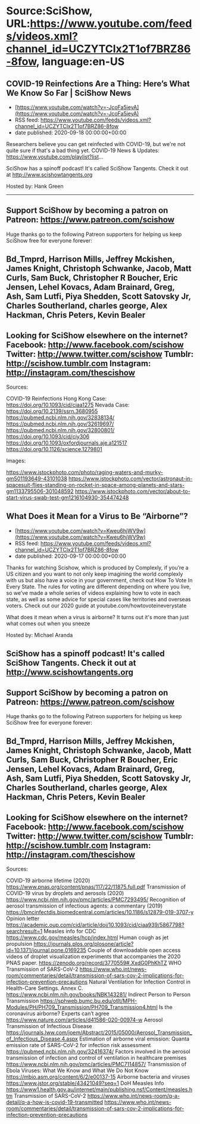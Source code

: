 # Source:SciShow, URL:https://www.youtube.com/feeds/videos.xml?channel_id=UCZYTClx2T1of7BRZ86-8fow, language:en-US

## COVID-19 Reinfections Are a Thing: Here’s What We Know So Far | SciShow News
 - [https://www.youtube.com/watch?v=-JcoFa5ieyA](https://www.youtube.com/watch?v=-JcoFa5ieyA)
 - RSS feed: https://www.youtube.com/feeds/videos.xml?channel_id=UCZYTClx2T1of7BRZ86-8fow
 - date published: 2020-09-18 00:00:00+00:00

Researchers believe you can get reinfected with COVID-19, but we're not quite sure if that's a bad thing yet.
COVID-19 News & Updates: https://www.youtube.com/playlist?list...

SciShow has a spinoff podcast! It's called SciShow Tangents. Check it out at http://www.scishowtangents.org

Hosted by: Hank Green

----------
Support SciShow by becoming a patron on Patreon: https://www.patreon.com/scishow
----------
Huge thanks go to the following Patreon supporters for helping us keep SciShow free for everyone forever:

Bd_Tmprd, Harrison Mills, Jeffrey Mckishen, James Knight, Christoph Schwanke, Jacob, Matt Curls, Sam Buck, Christopher R Boucher, Eric Jensen, Lehel Kovacs, Adam Brainard, Greg, Ash, Sam Lutfi, Piya Shedden, Scott Satovsky Jr, Charles Southerland, charles george, Alex Hackman, Chris Peters, Kevin Bealer
----------
Looking for SciShow elsewhere on the internet?
Facebook: http://www.facebook.com/scishow
Twitter: http://www.twitter.com/scishow
Tumblr: http://scishow.tumblr.com
Instagram: http://instagram.com/thescishow
----------
Sources:

COVID-19 Reinfections
Hong Kong Case: https://doi.org/10.1093/cid/ciaa1275
Nevada Case: https://doi.org/10.2139/ssrn.3680955 
https://pubmed.ncbi.nlm.nih.gov/32838134/
https://pubmed.ncbi.nlm.nih.gov/32619697/
https://pubmed.ncbi.nlm.nih.gov/32800801/
https://doi.org/10.1093/cid/ciy306 
https://doi.org/10.1093/oxfordjournals.aje.a121517 
https://doi.org/10.1126/science.1279801

Images:

https://www.istockphoto.com/photo/raging-waters-and-murky-gm501193649-43101038
https://www.istockphoto.com/vector/astronaut-in-spacesuit-flies-standing-on-rocket-in-space-among-planets-and-stars-gm1133795506-301048592
https://www.istockphoto.com/vector/about-to-start-virus-swab-test-gm1216104930-354474248

## What Does it Mean for a Virus to Be “Airborne”?
 - [https://www.youtube.com/watch?v=Kweu6hjWV9w](https://www.youtube.com/watch?v=Kweu6hjWV9w)
 - RSS feed: https://www.youtube.com/feeds/videos.xml?channel_id=UCZYTClx2T1of7BRZ86-8fow
 - date published: 2020-09-17 00:00:00+00:00

Thanks for watching Scishow, which is produced by Complexly, if you’re a US citizen and you want to not only keep imagining the world complexly with us but also have a voice in your government, check out How To Vote In Every State. The rules for voting are different depending on where you live, so we’ve made a whole series of videos explaining how to vote in each state, as well as some advice for special cases like territories and overseas voters. Check out our 2020 guide at youtube.com/howtovoteineverystate

What does it mean when a virus is airborne? It turns out it's more than just what comes out when you sneeze

Hosted by: Michael Aranda

SciShow has a spinoff podcast! It's called SciShow Tangents. Check it out at http://www.scishowtangents.org
----------
Support SciShow by becoming a patron on Patreon: https://www.patreon.com/scishow
----------
Huge thanks go to the following Patreon supporters for helping us keep SciShow free for everyone forever:

Bd_Tmprd, Harrison Mills, Jeffrey Mckishen, James Knight, Christoph Schwanke, Jacob, Matt Curls, Sam Buck, Christopher R Boucher, Eric Jensen, Lehel Kovacs, Adam Brainard, Greg, Ash, Sam Lutfi, Piya Shedden, Scott Satovsky Jr, Charles Southerland, charles george, Alex Hackman, Chris Peters, Kevin Bealer
----------
Looking for SciShow elsewhere on the internet?
Facebook: http://www.facebook.com/scishow
Twitter: http://www.twitter.com/scishow
Tumblr: http://scishow.tumblr.com
Instagram: http://instagram.com/thescishow
----------
Sources:

COVID-19 airborne lifetime (2020)
https://www.pnas.org/content/pnas/117/22/11875.full.pdf
Transmission of COVID-19 virus by droplets and aerosols (2020)
https://www.ncbi.nlm.nih.gov/pmc/articles/PMC7293495/
Recognition of aerosol transmission of infectious agents: a commentary (2019)
https://bmcinfectdis.biomedcentral.com/articles/10.1186/s12879-019-3707-y
Opinion letter
https://academic.oup.com/cid/article/doi/10.1093/cid/ciaa939/5867798?searchresult=1
Measles info for CDC
https://www.cdc.gov/measles/hcp/index.html
Human cough as jet propulsion
https://journals.plos.org/plosone/article?id=10.1371/journal.pone.0169235
Couple of downloadable open access videos of droplet visualization experiments that accompanies the 2020 PNAS paper.
https://zenodo.org/record/3770559#.XxdG0PhKhTZ
WHO Transmission of SARS-CoV-2
https://www.who.int/news-room/commentaries/detail/transmission-of-sars-cov-2-implications-for-infection-prevention-precautions
Natural Ventilation for Infection Control in Health-Care Settings. Annex C. https://www.ncbi.nlm.nih.gov/books/NBK143281/
Indirect Person to Person Transmission https://sphweb.bumc.bu.edu/otlt/MPH-Modules/PH/PH709_Transmission/PH709_Transmission4.html
Is the coronavirus airborne? Experts can’t agree https://www.nature.com/articles/d41586-020-00974-w
Aerosol Transmission of Infectious Disease https://journals.lww.com/joem/Abstract/2015/05000/Aerosol_Transmission_of_Infectious_Disease.4.aspx
Estimation of airborne viral emission: Quanta emission rate of SARS-CoV-2 for infection risk assessment https://pubmed.ncbi.nlm.nih.gov/32416374/
Factors involved in the aerosol transmission of infection and control of ventilation in healthcare premises https://www.ncbi.nlm.nih.gov/pmc/articles/PMC7114857/
Transmission of Ebola Viruses: What We Know and What We Do Not Know https://mbio.asm.org/content/6/2/e00137-15
Airborne bacteria and viruses https://www.jstor.org/stable/43421049?seq=1
DoH Measles Info https://www1.health.gov.au/internet/main/publishing.nsf/Content/measles.htm
Transmission of SARS-CoV-2 https://www.who.int/news-room/q-a-detail/q-a-how-is-covid-19-transmitted
https://www.who.int/news-room/commentaries/detail/transmission-of-sars-cov-2-implications-for-infection-prevention-precautions

